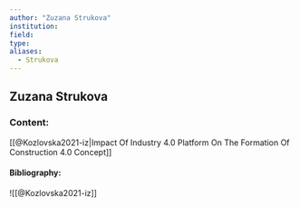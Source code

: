 ```yaml
---
author: "Zuzana Strukova"
institution:
field:
type:
aliases:
  - Strukova
---
```


## Zuzana Strukova

### Content:
[[@Kozlovska2021-iz|Impact Of Industry 4.0 Platform On The Formation Of Construction 4.0 Concept]]

#### Bibliography:

![[@Kozlovska2021-iz]]